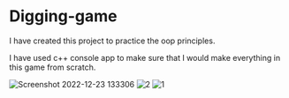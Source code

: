 # Digging-game
I have created this project to practice the oop principles.

I have used c++ console app to make sure that I would make everything in this game from scratch.

![Screenshot 2022-12-23 133306](https://user-images.githubusercontent.com/80628671/209346020-bbfa021b-8026-40d4-a3e9-665ea5b3c94b.jpg)
![2](https://user-images.githubusercontent.com/80628671/209336765-17e1e5aa-c551-43e6-a7df-166965865267.jpg)
![1](https://user-images.githubusercontent.com/80628671/209336782-d521b6a8-a40a-4f93-bda8-d36fce1e0e59.jpg)

